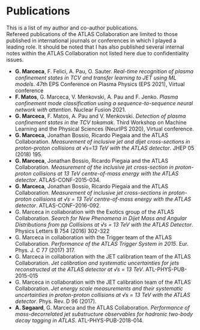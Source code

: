 # Publications
This is a list of my author and co-author publications.\
Refereed publications of the ATLAS Collaboration are limited to those published in international journals or conferences in which I played a leading role. It should be noted that I has also published several internal notes within the ATLAS Collaboration not listed here due to confidentiality issues.

- **G. Marceca**, F. Felici, A. Pau, O. Sauter. *Real-time recognition of plasma confinement states in TCV and transfer learning to JET using ML models*. 47th EPS Conference on Plasma Physics (EPS 2021), Virtual conference
- **F. Matos**, G. Marceca, V. Menkovski, A. Pau and F. Jenko. *Plasma confinement mode classification using a sequence-to-sequence neural network with attention*. Nuclear Fusion 2021.
- **G. Marceca**, F. Matos, A. Pau and V. Menkovski. *Detection of plasma confinement states in the TCV tokamak*. Third Workshop on Machine Learning and the Physical Sciences (NeurIPS 2020), Virtual conference.
- **G. Marceca**, Jonathan Bossio, Ricardo Piegaia and the ATLAS Collaboration. *Measurement of inclusive jet and dijet cross-sections in proton-proton collisions at √s=13 TeV with the ATLAS detector*. JHEP 05 (2018) 195.
- **G. Marceca**, Jonathan Bossio, Ricardo Piegaia and the ATLAS Collaboration. *Measurement of the inclusive jet cross-section in proton-proton collisions at 13 TeV centre-of-mass energy with the ATLAS detector*. ATLAS-CONF-2015-034.
- **G. Marceca**, Jonathan Bossio, Ricardo Piegaia and the ATLAS Collaboration. *Measurement of inclusive jet cross-sections in proton-proton collisions at √s = 13 TeV centre-of-mass energy with the ATLAS detector*. ATLAS-CONF-2016-092.
- G. Marceca in collaboration with the Exotics group of the ATLAS Collaboration. *Search for New Phenomena in Dijet Mass and Angular Distributions from pp Collisions at √s = 13 TeV with the ATLAS Detector*. Physics Letters B 754 (2016) 302-322
- G. Marceca in collaboration with the Trigger team of the ATLAS Collaboration. *Performance of the ATLAS Trigger System in 2015*. Eur. Phys. J. C 77 (2017) 317.
- G. Marceca in collaboration with the JET calibration team of the ATLAS Collaboration. *Jet calibration and systematic uncertainties for jets reconstructed at the ATLAS detector at √s = 13 TeV*. ATL-PHYS-PUB-2015-015
- G. Marceca in collaboration with the JET calibration team of the ATLAS Collaboration. *Jet energy scale measurements and their systematic uncertainties in proton-proton collisions at √s = 13 TeV with the ATLAS detector*. Phys. Rev. D 96 (2017).
- **A. Søgaard**, G. Marceca and the ATLAS Collaboration. *Performance of mass-decorrelated jet substructure observables for hadronic two-body decay tagging in ATLAS*.  ATL-PHYS-PUB-2018-014.
